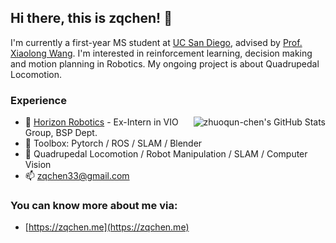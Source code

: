 ## Hi there, this is zqchen! 👋

I'm currently a first-year MS student at [UC San Diego](https://ucsd.edu/), advised by [Prof. Xiaolong Wang](https://xiaolonw.github.io/). I'm interested in reinforcement learning, decision making and motion planning in Robotics. My ongoing project is about Quadrupedal Locomotion.


###  Experience

<img align="right" src="https://github-readme-stats.vercel.app/api?username=zhuoqun-chen&show_icons=true&theme=radical" alt="zhuoqun-chen's GitHub Stats"/>

- 🔭 [Horizon Robotics](https://www.horizon.ai/) - Ex-Intern in VIO Group, BSP Dept.
- 🧰 Toolbox: Pytorch / ROS / SLAM / Blender
- 🤖 Quadrupedal Locomotion / Robot Manipulation / SLAM / Computer Vision
- 📫 [zqchen33@gmail.com](https://mail.google.com/)

### You can know more about me via:
+ [https://zqchen.me](https://zqchen.me)

<!--
### Experience
#### UC San Diego, San Diego, CA
+ Graduate Research Assistant
+ Sep 2022 - Present

#### Tongji University, Shanghai, China
+ Research Intern
+ Nov 2021 - May 2022

#### Horizon Robotics, Shanghai, China
+ Intern in VIO Group, BSP Dev Dept.
+ Sep 2021 - Feb 2022
-->

<!--
- 📫 [zhuoqun.chen@horizon.ai](https://mail.horizon.ai)
- ⚡ [My Blog](https://zqchen.me)
- ⚡ [CSDN](https://blog.csdn.net/chenzz444)
-->


<!--
### Platforms & Tools 🔧
-->

<!--
### My GitHub Stats &#x1f4c8;

![zhuoqun-chen's GitHub stats](https://github-readme-stats.vercel.app/api?username=zhuoqun-chen&show_icons=true&theme=radical)
-->

<!--
**zhuoqun-chen/zhuoqun-chen** is a ✨ _special_ ✨ repository because its `README.md` (this file) appears on your GitHub profile.

Here are some ideas to get you started:

- 🔭 I’m currently working on ...
- 🌱 I’m currently learning ...
- 👯 I’m looking to collaborate on ...
- 🤔 I’m looking for help with ...
- 💬 Ask me about ...
- 📫 How to reach me: ...
- 😄 Pronouns: ...
- ⚡ Fun fact: ...
-->
